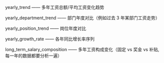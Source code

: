 yearly_trend —— 多年工资总额/平均工资变化趋势

yearly_department_trend —— 部门年度对比（例如过去 3 年某部门工资走势）

yearly_position_trend —— 岗位年度对比

yearly_growth_rate —— 各年同比增长率序列

long_term_salary_composition —— 多年工资构成变化（固定 vs 奖金 vs 补贴, 每一年的数据都要分析一遍）